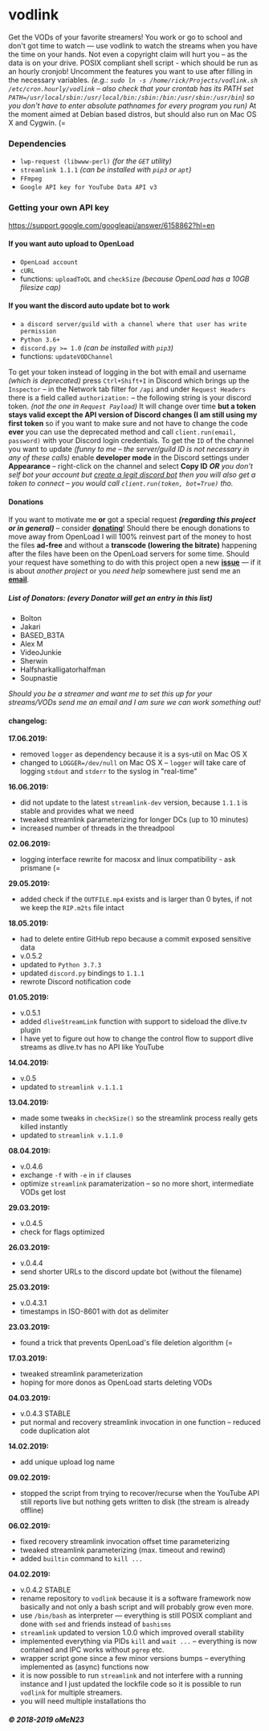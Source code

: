 # vodlink
Get the VODs of your favorite streamers!
You work or go to school and don't got time to watch —
use vodlink to watch the streams when you have the time on your hands.
Not even a copyright claim will hurt you – as the data is on your drive.
POSIX compliant shell script - which should be run as an hourly cronjob!
Uncomment the features you want to use after filling in the necessary variables.
*(e.g.: `sudo ln -s /home/rick/Projects/vodlink.sh /etc/cron.hourly/vodlink` –
also check that your crontab has its PATH set `PATH=/usr/local/sbin:/usr/local/bin:/sbin:/bin:/usr/sbin:/usr/bin`) so you don't have to enter absolute pathnames for every program you run)*
At the moment aimed at Debian based distros, but should also run on Mac OS X and Cygwin. (=


### Dependencies
- `lwp-request (libwww-perl)` *(for the `GET` utility)*
- `streamlink 1.1.1` *(can be installed with `pip3` or `apt`)*
- `FFmpeg`
- `Google API key for YouTube Data API v3`

### Getting your own API key
https://support.google.com/googleapi/answer/6158862?hl=en

#### If you want auto upload to OpenLoad
- `OpenLoad account`
- `cURL`
- functions: `uploadToOL` and `checkSize` *(because OpenLoad has a 10GB filesize cap)*
#### If you want the discord auto update bot to work
- `a discord server/guild with a channel where that user has write permission`
- `Python 3.6+`
- `discord.py >= 1.0` *(can be installed with `pip3`)*
- functions: `updateVODChannel`


To get your token instead of logging in the bot with email and username *(which is deprecated)* press `Ctrl+Shift+I` in Discord
which brings up the `Inspector` – in the Network tab filter for `/api` and under `Request Headers` there is a field called `authorization:` – the following string is your discord token. *(not the one in `Request Payload`)* It will change over time **but a token stays valid except the API version of Discord changes (I am still using my first token** so if you want to make sure and not have to change the code **ever** you can use the deprecated method and call `client.run(email, password)` with your Discord login credentials.
To get the `ID` of the channel you want to update *(funny to me – the server/guild ID is not necessary in any of these calls)* enable **developer mode** in the Discord settings under **Appearance** – right-click on the channel and select **Copy ID** 
***OR*** *you don't self bot your account but [create a legit discord bot](https://discordapp.com/developers/applications/) then you will also get a token to connect – you would call `client.run(token, bot=True)` tho.*

#### Donations
If you want to motivate me **or** got a special request ***(regarding this project or in general)*** – consider [**donating**](https://www.streamlabs.com/omen235)!
Should there be enough donations to move away from OpenLoad I will 100% reinvest part of the money to host the files **ad-free** and without a **transcode (lowering the bitrate)** happening after the files have been on the OpenLoad servers for some time. Should your request have something to do with this project open a new [**issue**](https://github.com/omen23/vodlink/issues) — if it is about *another project* or you *need help* somewhere just send me an [**email**](mailto:david.schuster@kdemail.net).
##### List of Donators: *(every Donator will get an entry in this list)*
- Bolton 
- Jakari
- BASED_B3TA
- Alex M
- VideoJunkie
- Sherwin
- Halfsharkalligatorhalfman
- Soupnastie

*Should you be a streamer and want me to set this up for your streams/VODs send me an email and I am sure we can work something out!*

#### changelog:
**17.06.2019:**
- removed `logger` as dependency because it is a sys-util on Mac OS X
- changed to `LOGGER=/dev/null` on Mac OS X – `logger` will take care of logging `stdout` and `stderr` to the syslog in "real-time"

**16.06.2019:**
- did not update to the latest `streamlink-dev` version, because `1.1.1` is stable and provides what we need
- tweaked streamlink parameterizing for longer DCs (up to 10 minutes) 
- increased number of threads in the threadpool

**02.06.2019:**
- logging interface rewrite for macosx and linux compatibility - ask prismane (=

**29.05.2019:**
- added check if the `OUTFILE.mp4` exists and is larger than 0 bytes, if not we keep the `RIP.m2ts` file intact

**18.05.2019:**
- had to delete entire GitHub repo because a commit exposed sensitive data
- v.0.5.2
- updated to `Python 3.7.3`
- updated `discord.py` bindings to `1.1.1`
- rewrote Discord notification code

**01.05.2019:**
- v.0.5.1
- added `dliveStreamLink` function with support to sideload the dlive.tv plugin
- I have yet to figure out how to change the control flow to support dlive streams as dlive.tv has no API like YouTube

**14.04.2019:**
- v.0.5
- updated to `streamlink v.1.1.1`

**13.04.2019:**
- made some tweaks in `checkSize()` so the streamlink process really gets killed instantly
- updated to `streamlink v.1.1.0`

**08.04.2019:**
- v.0.4.6 
- exchange `-f` with `-e` in `if` clauses
- optimize `streamlink` paramaterization – so no more short, intermediate VODs get lost

**29.03.2019:**
- v.0.4.5 
- check for flags optimized

**26.03.2019:**
- v.0.4.4
- send shorter URLs to the discord update bot (without the filename)

**25.03.2019:**
- v.0.4.3.1 
- timestamps in ISO-8601 with dot as delimiter

**23.03.2019:**
- found a trick that prevents OpenLoad's file deletion algorithm (=

**17.03.2019:**
- tweaked streamlink parameterization
- hoping for more donos as OpenLoad starts deleting VODs

**04.03.2019:**
- v.0.4.3 STABLE
- put normal and recovery streamlink invocation in one function – reduced code duplication alot

**14.02.2019:**
- add unique upload log name

**09.02.2019:**
- stopped the script from trying to recover/recurse when the YouTube API still reports live but nothing gets written to disk   (the stream is already offline) 

**06.02.2019:**
- fixed recovery streamlink invocation offset time parameterizing
- tweaked streamlink parameterizing (max. timeout and rewind)
- added `builtin` command to `kill ...`

**04.02.2019:**
- v.0.4.2 STABLE
- rename repository to `vodlink` because it is a software framework now basically and not only a bash script and will         probably grow even more.
- use `/bin/bash` as interpreter — everything is still POSIX compliant and done with `sed` and friends instead of `bashisms`
- `streamlink` updated to version 1.0.0 which improved overall stability
- implemented everything via PIDs `kill` and `wait ...` – everything is now contained and IPC works without `pgrep` etc.
- wrapper script gone since a few minor versions bumps – everything implemented as (async) functions now
- it is now possible to run `streamlink` and not interfere with a running instance and I just updated the lockfile code so     it is possible to run `vodlink` for multiple streamers.
- you will need multiple installations tho

##### © 2018-2019 oMeN23

